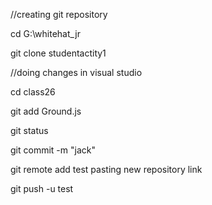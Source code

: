 //creating git repository

cd G:\whitehat_jr

git clone studentactity1

//doing changes in visual studio

cd class26

git add Ground.js

git status

git commit -m "jack"

git remote add test pasting new repository link

git push -u test

